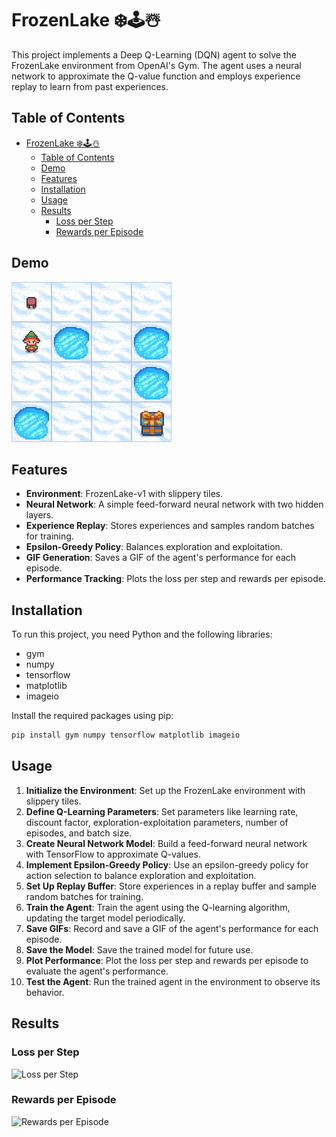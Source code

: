 # FrozenLake ❄️🕹️☃️
 
This project implements a Deep Q-Learning (DQN) agent to solve the FrozenLake environment from OpenAI's Gym. The agent uses a neural network to approximate the Q-value function and employs experience replay to learn from past experiences.



## Table of Contents

- [FrozenLake ❄️🕹️☃️](#frozenlake-️️️)
  - [Table of Contents](#table-of-contents)
  - [Demo](#demo)
  - [Features](#features)
  - [Installation](#installation)
  - [Usage](#usage)
  - [Results](#results)
    - [Loss per Step](#loss-per-step)
    - [Rewards per Episode](#rewards-per-episode)
  
## Demo
![Episode GIF](gifs/episode_9.gif)

## Features

- **Environment**: FrozenLake-v1 with slippery tiles.
- **Neural Network**: A simple feed-forward neural network with two hidden layers.
- **Experience Replay**: Stores experiences and samples random batches for training.
- **Epsilon-Greedy Policy**: Balances exploration and exploitation.
- **GIF Generation**: Saves a GIF of the agent's performance for each episode.
- **Performance Tracking**: Plots the loss per step and rewards per episode.

## Installation

To run this project, you need Python and the following libraries:

- gym
- numpy
- tensorflow
- matplotlib
- imageio

Install the required packages using pip:

```bash
pip install gym numpy tensorflow matplotlib imageio
```

## Usage

1. **Initialize the Environment**: Set up the FrozenLake environment with slippery tiles.
2. **Define Q-Learning Parameters**: Set parameters like learning rate, discount factor, exploration-exploitation parameters, number of episodes, and batch size.
3. **Create Neural Network Model**: Build a feed-forward neural network with TensorFlow to approximate Q-values.
4. **Implement Epsilon-Greedy Policy**: Use an epsilon-greedy policy for action selection to balance exploration and exploitation.
5. **Set Up Replay Buffer**: Store experiences in a replay buffer and sample random batches for training.
6. **Train the Agent**: Train the agent using the Q-learning algorithm, updating the target model periodically.
7. **Save GIFs**: Record and save a GIF of the agent's performance for each episode.
8. **Save the Model**: Save the trained model for future use.
9. **Plot Performance**: Plot the loss per step and rewards per episode to evaluate the agent's performance.
10. **Test the Agent**: Run the trained agent in the environment to observe its behavior.

## Results

### Loss per Step
![Loss per Step](model/loss.png)

### Rewards per Episode
![Rewards per Episode](model/rewards.png)
